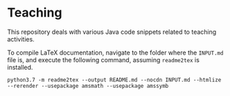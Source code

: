 # Teaching

This repository deals with various Java code snippets related to teaching activities.

To compile LaTeX documentation, navigate to the folder where the `INPUT.md` 
file is, and execute the following command, assuming `readme2tex` is installed.

```
python3.7 -m readme2tex --output README.md --nocdn INPUT.md --htmlize --rerender --usepackage amsmath --usepackage amssymb
```